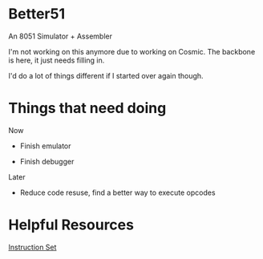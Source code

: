 # Better51
An 8051 Simulator + Assembler

I'm not working on this anymore due to working on Cosmic. The backbone is here, it just needs filling in.

I'd do a lot of things different if I started over again though.

# Things that need doing
Now

* Finish emulator

* Finish debugger

Later

* Reduce code resuse, find a better way to execute opcodes

# Helpful Resources
[Instruction Set](https://www.win.tue.nl/~aeb/comp/8051/set8051.html)
